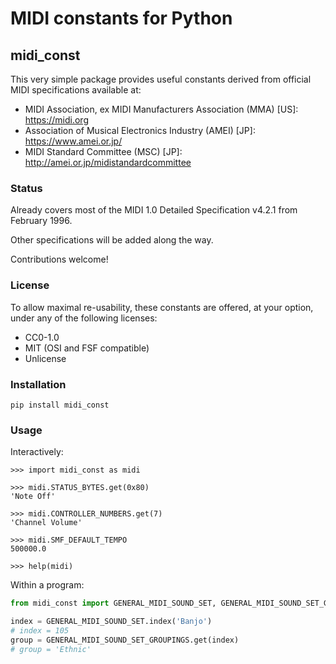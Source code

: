 MIDI constants for Python
=========================

midi_const
----------

This very simple package provides useful constants derived from official 
MIDI specifications available at:
- MIDI Association, ex MIDI Manufacturers Association (MMA) [US]:
  https://midi.org
- Association of Musical Electronics Industry (AMEI) [JP]:
  https://www.amei.or.jp/
- MIDI Standard Committee (MSC) [JP]:
  http://amei.or.jp/midistandardcommittee

### Status

Already covers most of the MIDI 1.0 Detailed Specification v4.2.1 from 
February 1996.

Other specifications will be added along the way.

Contributions welcome!

### License

To allow maximal re-usability, these constants are offered,
at your option, under any of the following licenses:
 - CC0-1.0
 - MIT (OSI and FSF compatible)
 - Unlicense

### Installation

```shell
pip install midi_const
```

### Usage

Interactively:

```pycon
>>> import midi_const as midi

>>> midi.STATUS_BYTES.get(0x80)
'Note Off'

>>> midi.CONTROLLER_NUMBERS.get(7)
'Channel Volume'

>>> midi.SMF_DEFAULT_TEMPO
500000.0

>>> help(midi)
```
Within a program:

```python
from midi_const import GENERAL_MIDI_SOUND_SET, GENERAL_MIDI_SOUND_SET_GROUPINGS

index = GENERAL_MIDI_SOUND_SET.index('Banjo')
# index = 105
group = GENERAL_MIDI_SOUND_SET_GROUPINGS.get(index)
# group = 'Ethnic'
```
